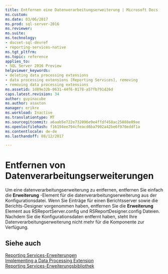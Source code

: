 ```yaml
---
title: Entfernen eine Datenverarbeitungserweiterung | Microsoft Docs
ms.custom: 
ms.date: 03/06/2017
ms.prod: sql-server-2016
ms.reviewer: 
ms.suite: 
ms.technology:
- docset-sql-devref
- reporting-services-native
ms.tgt_pltfrm: 
ms.topic: reference
applies_to:
- SQL Server 2016 Preview
helpviewer_keywords:
- deleting data processing extensions
- data processing extensions [Reporting Services], removing
- removing data processing extensions
ms.assetid: 1d89e32b-0631-44f6-8178-a57fb791d26d
caps.latest.revision: 34
author: guyinacube
ms.author: asaxton
manager: erikre
ms.workload: Inactive
ms.translationtype: MT
ms.sourcegitcommit: a6aab5e722e732096e9e4ffdf458ac25088e09ae
ms.openlocfilehash: f16194ee794cfeacd6ba7902a42be6f970eddf1a
ms.contentlocale: de-de
ms.lasthandoff: 08/12/2017

---
```

# <a name="removing-a-data-processing-extension"></a>Entfernen von Datenverarbeitungserweiterungen
  Um eine datenverarbeitungserweiterung zu entfernen, entfernen Sie einfach die **Erweiterung** -Element für die datenverarbeitungserweiterung aus der Konfigurationsdatei. Wenn Sie Einträge für einen Berichtsserver sowie die Berichts-Designer vorgenommen haben, entfernen Sie die **Erweiterung** Element aus RSReportServer.config und RSReportDesigner.config Dateien. Nachdem Sie die Konfigurationsdaten entfernt haben, steht Ihre Datenverarbeitungserweiterung nicht mehr für die Komponente zur Verfügung.  
  
## <a name="see-also"></a>Siehe auch  
 [Reporting Services-Erweiterungen](../../../reporting-services/extensions/reporting-services-extensions.md)   
 [Implementing a Data Processing Extension](../../../reporting-services/extensions/data-processing/implementing-a-data-processing-extension.md)   
 [Reporting Services-Erweiterungsbibliothek](../../../reporting-services/extensions/reporting-services-extension-library.md)  
  
  

